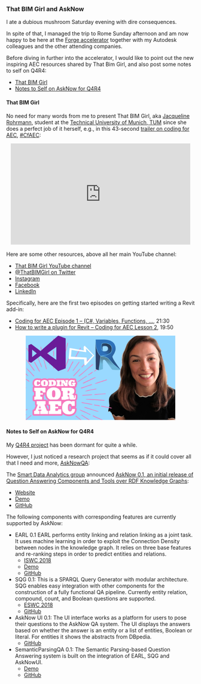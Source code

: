 <head>
<meta http-equiv="Content-Type" content="text/html; charset=utf-8">
<link rel="stylesheet" type="text/css" href="bc.css">
<script src="https://cdn.rawgit.com/google/code-prettify/master/loader/run_prettify.js" type="text/javascript"></script>
</head>

<!---

@ThatBIMGirl helps getting started with the #RevitAPI @AutodeskRevit #bim #dynamobim @AutodeskForge #ForgeDevCon http://bit.ly/thatbimgirl

That BIM Girl helps getting started with the #RevitAPI @AutodeskRevit #bim #dynamobim @AutodeskForge #ForgeDevCon http://bit.ly/thatbimgirl

I arrived in Rome Sunday afternoon and am now happy to be here at 
the Forge accelerator together
with my Autodesk colleagues and the other attending companies.
Before diving in further into the accelerator, I would like to point out the new inspiring AEC resources shared by That Bim Girl, and also post some notes to self on Q4R4
&ndash; That BIM Girl
&ndash; Notes to Self on AskNow for Q4R4...

-->

### That BIM Girl and AskNow

I ate a dubious mushroom Saturday evening with dire consequences.

In spite of that, I managed the trip to Rome Sunday afternoon and am now happy to be here at 
the [Forge accelerator](http://autodeskcloudaccelerator.com) together
with my Autodesk colleagues and the other attending companies.

Before diving in further into the accelerator, I would like to point out the new inspiring AEC resources shared by That Bim Girl, and also post some notes to self on Q4R4:

- [That BIM Girl](#2) 
- [Notes to Self on AskNow for Q4R4](#3) 

#### <a name="2"></a> That BIM Girl

No need for many words from me to present That BIM Girl,
aka [Jacqueline Rohrmann](https://www.linkedin.com/in/jacqueline-rohrmann-b17130141),
student at the [Technical University of Munich, TUM](https://en.wikipedia.org/wiki/Technical_University_of_Munich)
since she does a perfect job of it herself, e.g., in
this 43-second [trailer on coding for AEC](https://youtu.be/Ra9qIPEz-kg), [#CfAEC](https://twitter.com/search?q=CfAEC):

<center>
<iframe width="480" height="270" src="https://www.youtube.com/embed/Ra9qIPEz-kg" frameborder="0" allow="autoplay; encrypted-media" allowfullscreen></iframe>  
</center>

Here are some other resources, above all her main YouTube channel:

- [That BIM Girl YouTube channel](https://www.youtube.com/channel/UC7L-NLe8FUBJAKrZi2tIWlQ)
- [@ThatBIMGirl on Twitter](https://twitter.com/ThatBIMGirl)
- [Instagram](https://www.instagram.com/thatbimgirl)
- [Facebook](https://www.facebook.com/That-BIM-Girl-734890670043010)
- [LinkedIn](https://www.linkedin.com/company/thatbimgirl)

Specifically, here are the first two episodes on getting started writing a Revit add-in:

- [Coding for AEC Episode 1 &ndash; (C#, Variables, Functions, ...](https://www.youtube.com/watch?v=J8UJJTH1Ql4), 21:30
- [How to write a plugin for Revit &ndash; Coding for AEC Lesson 2](https://www.youtube.com/watch?v=ulvaJP4kjKE), 19:50

<center>
<img src="img/tbg_revit_plugin.jpg" alt="Coding for AEC Revit add-in" width="400">
</center>

#### <a name="3"></a> Notes to Self on AskNow for Q4R4

My [Q4R4 project](http://thebuildingcoder.typepad.com/blog/r4q4) has been dormant for quite a while.

However, I just noticed a research project that seems as if it could cover all that I need and more, [AskNowQA](https://github.com/AskNowQA):

The [Smart Data Analytics group](http://sda.tech) announced [AskNow 0.1, an initial release of Question Answering Components and Tools over RDF Knowledge Graphs](http://sda.cs.uni-bonn.de/asknow-0-1-released):

- [Website](http://asknow.sda.tech)
- [Demo](http://asknowdemo.sda.tech)
- [GitHub](https://github.com/AskNowQA)

The following components with corresponding features are currently supported by AskNow:

- EARL 0.1 EARL performs entity linking and relation linking as a joint task. It uses machine learning in order to exploit the Connection Density between nodes in the knowledge graph. It relies on three base features and re-ranking steps in order to predict entities and relations. 
    - [ISWC 2018](https://arxiv.org/pdf/1801.03825.pdf)
    - [Demo](https://earldemo.sda.tech)
    - [GitHub](https://github.com/AskNowQA/EARL)
- SQG 0.1: This is a SPARQL Query Generator with modular architecture. SQG enables easy integration with other components for the construction of a fully functional QA pipeline. Currently entity relation, compound, count, and Boolean questions are supported.
    - [ESWC 2018](http://jens-lehmann.org/files/2018/eswc_qa_query_generation.pdf)
    - [GitHub](https://github.com/AskNowQA/SQG)
- AskNow UI 0.1: The UI interface works as a platform for users to pose their questions to the AskNow QA system. The UI displays the answers based on whether the answer is an entity or a list of entities, Boolean or literal. For entities it shows the abstracts from DBpedia. 
    - [GitHub](https://github.com/AskNowQA/AskNowUI)
- SemanticParsingQA 0.1: The Semantic Parsing-based Question Answering system is built on the integration of EARL, SQG and AskNowUI.
    - [Demo](http://asknowdemo.sda.tech)
    - [GitHub](https://github.com/AskNowQA/SemanticParsingQA)

